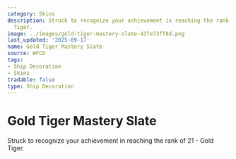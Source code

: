 ```yaml
---
category: Skins
description: Struck to recognize your achievement in reaching the rank of 21 - Gold
  Tiger.
image: ../images/gold-tiger-mastery-slate-437e73ff8d.png
last_updated: '2025-09-17'
name: Gold Tiger Mastery Slate
source: WFCD
tags:
- Ship Decoration
- Skins
tradable: false
type: Ship Decoration
---
```


# Gold Tiger Mastery Slate

Struck to recognize your achievement in reaching the rank of 21 - Gold Tiger.

